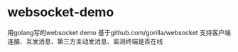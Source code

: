 # websocket-demo
  用golang写的websocket demo
  基于github.com/gorilla/websocket
  支持客户端连接、互发消息、第三方主动发消息、监测终端是否在线
